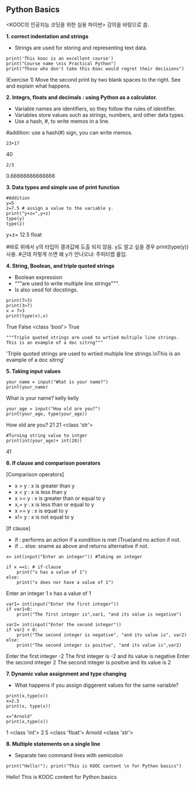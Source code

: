 ## Python Basics
<KOOC의 인공지능 코딩을 위한 실용 파이썬> 강의을 바탕으로 씀.


__1. correct indentation and strings__
 - Strings are used for storing and representing text data.

```
print('This kooc is an excellent course')
print("Course name \nis Practical Python")
print("Those who don't take this Kooc would regret their decisions")
```

(Exercise 1) Move the second print by two blank spaces to the right. See and explain what happens.

__2. Integrs, floats and decimals : using Python as a calculator.__

- Variable names are identifiers, so they follow the rules of identifier.
- Variables store values such as strings, numbers, and other data types.
- Use a hash, #, to write memos in a line.

#addition: use a hash(#) sign, you can write memos.

```
23+17
```

40


```
2/3
```

0.66666666666666


__3. Data types and simple use of print function__

```
#Addition
y=5
z=7.5 # assign a value to the variable y.
print("y+z=",y+z)
type(y)
type(z)
```

y+z= 12.5
float

#바로 위에서 y의 타입이 결과값에 도출 되지 않음. y도 알고 싶을 경우 print(type(y))사용.
#근데 저렇게 쓰면 왜 y가 안나오냐: 주피터랩 룰임.

__4. String, Boolean, and triple quoted strings__

- Boolean expression
- """are used to write multiple line strings""".
- Is also uesd fot docstings.

```
print(7>3)
print(3>7)
x = 7>3
print(type(x),x)
```
True
False
<class 'bool'> True

```
"""Triple quoted strings are used to wrtied multiple line strings.
This is an evample of a doc sitrng"""
```
'Triple quoted strings are used to wrtied multiple line strings.\nThis is an evample of a doc sitrng'

__5. Taking input values__

```
your_name = input("What is your name?")
print(your_name)
```
What is your name? kelly
kelly

```
your_age = input("How old are you?")
print(your_age, type(your_age))
```
How old are you? 21
21 <class 'str'>

```
#Turning string value to intger
print(int(your_age)+ int(20))
```
41

__6. If clause and comparison poerators__

[Comparison operators]
- x > y : x is greater than y
- x < y : x is less than y
- x >= y : x is greater than or equal to y
- x,= y : x is less than or equal to y
- x == y : x is equal to y
- x!= y : x is not equal to y

[If clause]

- if : performs an action if a xondition is met (True)and no action if not.
- if ... else: sname as above and returns alternative if not.

```
x= int(input("Enter an integer")) #Taking an integer

if x ==1: # if-clause
    print("x has a value of 1")
else:
    print("x does nor have a value of 1")
```

Enter an integer 1
x has a value of 1

```
var1= int(input("Enter the first integer"))
if var1<0:
    print("The first integer is",var1, "and its value is negative")
    
var2= int(input("Enter the second integer"))
if var2 < 0:
    print("The second integer is negative", "and its value is", var2)
else:
    print("The second integer is positve", "and its value is",var2)
```
Enter the first integer -2
The first integer is -2 and its value is negative
Enter the second integer 2
The second integer is positve and its value is 2

__7. Dynamic value assignment and type changing__

- What happens if you assign diggerent values for the same variable?

```
print(x,type(x))
x=2.5
print(x, type(x))

x="Arnold"
print(x,type(x))
```
1 <class 'int'>
2.5 <class 'float'>
Arnold <class 'str'>

__8. Multiple statements on a single line__

- Separate two command lines with semicolon

```
print("Hello!"); print("This is KOOC content \n for Python basics")
```
Hello!
This is KOOC content 
 for Python basics


